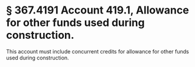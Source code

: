 # § 367.4191   Account 419.1, Allowance for other funds used during construction.

This account must include concurrent credits for allowance for other funds used during construction.




